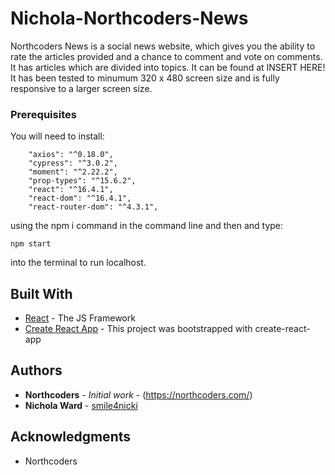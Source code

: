 # Nichola-Northcoders-News

Northcoders News is a social news website, which gives you the ability to rate the articles provided and a chance to comment and vote on comments. It has articles which are divided into topics. It can be found at INSERT HERE! It has been tested to minumum 320 x 480 screen size and is fully responsive to a larger screen size.

### Prerequisites

You will need to install:

```
    "axios": "^0.18.0",
    "cypress": "^3.0.2",
    "moment": "^2.22.2",
    "prop-types": "^15.6.2",
    "react": "^16.4.1",
    "react-dom": "^16.4.1",
    "react-router-dom": "^4.3.1",
```

using the npm i command in the command line and then and type:

```
npm start
```

into the terminal to run localhost.

## Built With

- [React](https://reactjs.org/) - The JS Framework
- [Create React App](https://github.com/facebookincubator/create-react-app) - This project was bootstrapped with create-react-app

## Authors

- **Northcoders** - _Initial work_ - (https://northcoders.com/)
- **Nichola Ward** - [smile4nicki](https://github.com/smile4nicki)

## Acknowledgments

- Northcoders
